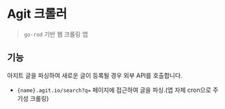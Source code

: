 # Agit 크롤러
> 
> `go-rod` 기반 웹 크롤링 앱  

## 기능

아지트 글을 파싱하여 새로운 글이 등록될 경우 외부 API를 호출합니다.
- `{name}.agit.io/search?q=` 페이지에 접근하여 글을 파싱.(앱 자체 cron으로 주기성 크롤링) 
